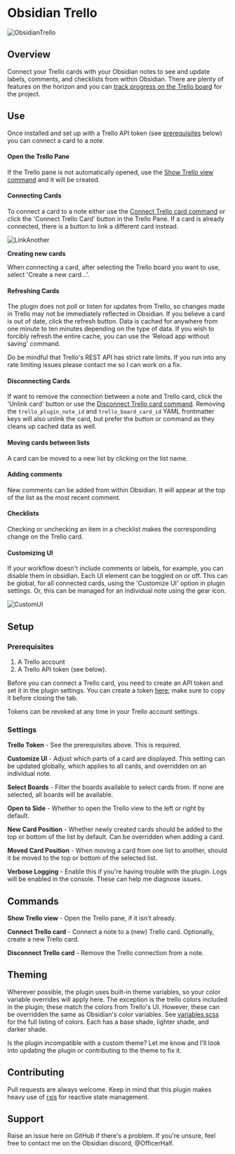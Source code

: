 # Obsidian Trello

![ObsidianTrello](doc/screenshot.png)

## Overview

Connect your Trello cards with your Obsidian notes to see and update labels, comments, and checklists from within Obsidian. There are plenty of features on the horizon and you can [track progress on the Trello board](https://trello.com/b/1fVRPLKO/obsidian-trello) for the project.

## Use

Once installed and set up with a Trello API token (see [prerequisites](#prerequisites) below) you can connect a card to a note.

#### Open the Trello Pane

If the Trello pane is not automatically opened, use the [Show Trello view command](#commands) and it will be created.

#### Connecting Cards

To connect a card to a note either use the [Connect Trello card command](#commands) or click the 'Connect Trello Card' button in the Trello Pane. If a card is already connected, there is a button to link a different card instead.

![LinkAnother](doc/link-another.png)

**Creating new cards**

When connecting a card, after selecting the Trello board you want to use, select 'Create a new card...'.

#### Refreshing Cards

The plugin does not poll or listen for updates from Trello, so changes made in Trello may not be immediately reflected in Obsidian. If you believe a card is out of date, click the refresh button. Data is cached for anywhere from one minute to ten minutes depending on the type of data. If you wish to forcibly refresh the entire cache, you can use the 'Reload app without saving' command.

Do be mindful that Trello's REST API has strict rate limits. If you run into any rate limiting issues please contact me so I can work on a fix.

#### Disconnecting Cards

If want to remove the connection between a note and Trello card, click the 'Unlink card' button or use the [Disconnect Trello card command](#commands). Removing the `trello_plugin_note_id` and `trello_board_card_id` YAML frontmatter keys will also unlink the card, but prefer the button or command as they cleans up cached data as well.

#### Moving cards between lists

A card can be moved to a new list by clicking on the list name.

#### Adding comments

New comments can be added from within Obsidian. It will appear at the top of the list as the most recent comment.

#### Checklists

Checking or unchecking an item in a checklist makes the corresponding change on the Trello card.

#### Customizing UI

If your workflow doesn't include comments or labels, for example, you can disable them in obsidian. Each UI element can be toggled on or off. This can be global, for all connected cards, using the 'Customize UI' option in plugin settings. Or, this can be managed for an individual note using the gear icon.

![CustomUI](doc/custom-ui.png)

## Setup

### Prerequisites

1. A Trello account
2. A Trello API token (see below).

Before you can connect a Trello card, you need to create an API token and set it in the plugin settings. You can create a token [here][tokenurl]; make sure to copy it before closing the tab.

Tokens can be revoked at any time in your Trello account settings.

### Settings

**Trello Token** - See the prerequisites above. This is required.

**Customize UI** - Adjust which parts of a card are displayed. This setting can be updated globally, which applies to all cards, and overridden on an individual note.

**Select Boards** - Filter the boards available to select cards from. If none are selected, all boards will be available.

**Open to Side** - Whether to open the Trello view to the left or right by default.

**New Card Position** - Whether newly created cards should be added to the top or bottom of the list by default. Can be overridden when adding a card.

**Moved Card Position** - When moving a card from one list to another, should it be moved to the top or bottom of the selected list.

**Verbose Logging** - Enable this if you're having trouble with the plugin. Logs will be enabled in the console. These can help me diagnose issues.

## Commands

**Show Trello view** - Open the Trello pane, if it isn't already.

**Connect Trello card** - Connect a note to a (new) Trello card. Optionally, create a new Trello card.

**Disconnect Trello card** - Remove the Trello connection from a note.

## Theming

Wherever possible, the plugin uses built-in theme variables, so your color variable overrides will apply here. The exception is the trello colors included in the plugin; these match the colors from Trello's UI. However, these can be overridden the same as Obsidian's color variables. See [variables.scss](src/variables.scss) for the full listing of colors. Each has a base shade, lighter shade, and darker shade.

Is the plugin incompatible with a custom theme? Let me know and I'll look into updating the plugin or contributing to the theme to fix it.

## Contributing

Pull requests are always welcome. Keep in mind that this plugin makes heavy use of [rxjs](https://www.learnrxjs.io/) for reactive state management.

## Support

Raise an issue here on GitHub if there's a problem. If you're unsure, feel free to contact me on the Obsidian discord, @OfficerHalf.

[tokenurl]: https://trello.com/1/authorize?expiration=never&scope=read,write&response_type=token&name=Obsidian%20Trello%20Token&key=9537467993aefd6dca9ee7788179c298
